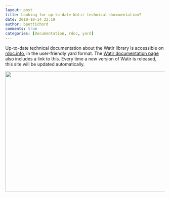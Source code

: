 ```yaml
---
layout: post
title: Looking for up-to-date Watir technical documentation?
date: 2010-10-14 22:19
author: bpettichord
comments: true
categories: [Documentation, rdoc, yard]
---
```

Up-to-date technical documentation about the Watir library is accessible on <a href="http://rdoc.info/gems/watir/1.6.6/frames">rdoc.info</a>, in the user-friendly yard format. The <a href="http://watir.com/documentation/">Watir documentation page</a> also includes a link to this. Every time a new version of Watir is released, this site will be updated automatically.
<!--more-->

<a href="http://rdoc.info/gems/watir/1.6.6/frames"><img class="alignnone size-full wp-image-432" title="Watir on Rdoc.info" src="http://watir001.files.wordpress.com/2010/10/watir-on-rdoc-info.png" alt="" width="600" height="379" /></a>
